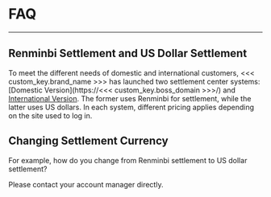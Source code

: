# FAQ
---

## Renminbi Settlement and US Dollar Settlement

To meet the different needs of domestic and international customers, <<< custom_key.brand_name >>> has launched two settlement center systems: [Domestic Version](https://<<< custom_key.boss_domain >>>/) and [International Version](https://bill.guance.one/). The former uses Renminbi for settlement, while the latter uses US dollars. In each system, different pricing applies depending on the site used to log in.

## Changing Settlement Currency

For example, how do you change from Renminbi settlement to US dollar settlement?

Please contact your account manager directly.